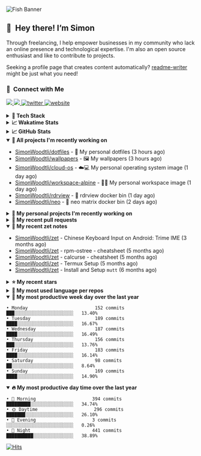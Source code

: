 ![Fish Banner](assets/fish.webp)

## 👋 &nbsp;Hey there! I’m Simon

Through freelancing, I help empower businesses in my community who lack
an online presence and technological expertise. I'm also an open source
enthusiast and like to contribute to projects.

Seeking a profile page that creates content automatically?
[readme-writer] might be just what you need!

### 🤝 &nbsp;Connect with Me

<div align="left">
<a href="https://linkedin.com/in/simonwoodtli" target="_blank">
<img src="https://img.shields.io/badge/linkedin-1E77B5?style=for-the-badge&logo=linkedin&logoColor=white alt=linkedin" />
</a>
<a href="https://github.com/simonwoodtli" target="_blank">
<img src="https://img.shields.io/badge/github-24292E?style=for-the-badge&logo=github&logoColor=white alt=github" />
</a>
<a href="https://twitter.com/simonwoodtlidev" target="_blank">
<img src="https://img.shields.io/badge/twitter-26a7de?style=for-the-badge&logo=twitter&logoColor=white" alt="twitter"/>
</a>
<a href="https://simonwoodtli.com" target="_blank">
<img src="https://img.shields.io/badge/website-E2925F?style=for-the-badge&logo=google-chrome&logoColor=white" alt="website"/>
</a>
</div>
<br/>


<details>
  <summary><b>🧰 Tech Stack</b></summary>
  <div align="center">

  ![JavaScript](https://img.shields.io/badge/-JavaScript-333333?style=flat&logo=javascript)&nbsp;
  ![HTML](https://img.shields.io/badge/-HTML-333333?style=flat&logo=HTML5)&nbsp;
  ![CSS](https://img.shields.io/badge/-CSS-333333?style=flat&logo=CSS3&logoColor=1572B6)&nbsp;
  ![Shell](https://img.shields.io/badge/-Bash-333333?style=flat&logo=shell)&nbsp;
  ![Python](https://img.shields.io/badge/-Python-333333?style=flat&logo=python)&nbsp;
  ![Go](https://img.shields.io/badge/-Go-333333?style=flat&logo=go)&nbsp;
  ![PostgreSQL](https://img.shields.io/badge/-PostgreSQL-333333?style=flat&logo=postgresql)&nbsp;
  ![MongoDB](https://img.shields.io/badge/-MongoDB-333333?style=flat&logo=mongodb)
  ![Node.js](https://img.shields.io/badge/-Node.js-333333?style=flat&logo=node.js)&nbsp;
  ![Bootstrap](https://img.shields.io/badge/-Bootstrap-333333?style=flat&logo=bootstrap&logoColor=563D7C)&nbsp;
  ![Git](https://img.shields.io/badge/-Git-333333?style=flat&logo=git)&nbsp;
  ![GitHub Actions](https://img.shields.io/badge/-GitHub%20Actions-333333?style=flat&logo=github)&nbsp;
  ![Docker](https://img.shields.io/badge/-Docker-333333?style=flat&logo=docker)&nbsp;
  ![Markdown](https://img.shields.io/badge/-Markdown-333333?style=flat&logo=markdown)&nbsp;
  ![Vim](https://img.shields.io/badge/-Vim-333333?style=flat&logo=vim)&nbsp;
  ![Linux](https://img.shields.io/badge/-Linux-333333?style=flat&logo=linux)&nbsp;
  </div>
</details>

<details>
  <summary><b>📈 Wakatime Stats</b></summary>
  <p align="center"><a href="https://wakatime.com/@SimonWoodtli">
  <img align="center" width="400" height="300" src="https://wakatime.com/share/@SimonWoodtli/7761bcef-e104-47d9-912a-dfd6bf08868b.svg" />
  </a>
  <a href="https://wakatime.com/@SimonWoodtli">
  <img align="center" width="400" height="300" src="https://wakatime.com/share/@SimonWoodtli/341953df-6a40-47b7-8220-ace4eabe0a17.svg" />
  </a></p>

  <h4><b>💬 I've been working with the following languages over the last 7 days</b></h4>

```
• Bash                           7 hrs 42 mins                  ███████████████░░░░░░░░░░   61.72%
• YAML                           2 hrs 16 mins                  █████░░░░░░░░░░░░░░░░░░░░   18.16%
• Markdown                       1 hr 52 mins                   ████░░░░░░░░░░░░░░░░░░░░░   14.96%
• ActionScript                   26 mins                        █░░░░░░░░░░░░░░░░░░░░░░░░   3.48%
• Ezhil                          8 mins                         ░░░░░░░░░░░░░░░░░░░░░░░░░   1.1%
• Other                          2 mins                         ░░░░░░░░░░░░░░░░░░░░░░░░░   0.28%
• Docker                         1 min                          ░░░░░░░░░░░░░░░░░░░░░░░░░   0.24%
• Cheetah                        0 secs                         ░░░░░░░░░░░░░░░░░░░░░░░░░   0.06%
```

  <h4>👷 I've been working on the following projects over the last 7 days</h4>

```
• dotfiles                       4 hrs 10 mins                  ████████░░░░░░░░░░░░░░░░░   33.37%
• workspace-alpine               3 hrs 28 mins                  ███████░░░░░░░░░░░░░░░░░░   27.83%
• netdiscover                    1 hr 37 mins                   ███░░░░░░░░░░░░░░░░░░░░░░   13%
• cloud-os                       58 mins                        ██░░░░░░░░░░░░░░░░░░░░░░░   7.75%
• Unknown Project                52 mins                        ██░░░░░░░░░░░░░░░░░░░░░░░   7.01%
• neo                            48 mins                        ██░░░░░░░░░░░░░░░░░░░░░░░   6.45%
• zet                            16 mins                        █░░░░░░░░░░░░░░░░░░░░░░░░   2.2%
• readme-writer                  12 mins                        ░░░░░░░░░░░░░░░░░░░░░░░░░   1.63%
• neomatrix                      3 mins                         ░░░░░░░░░░░░░░░░░░░░░░░░░   0.45%
• tmux                           1 min                          ░░░░░░░░░░░░░░░░░░░░░░░░░   0.16%
• workspace-ubuntu               0 secs                         ░░░░░░░░░░░░░░░░░░░░░░░░░   0.11%
• Private                        0 secs                         ░░░░░░░░░░░░░░░░░░░░░░░░░   0.04%
```

  <h4><b>🛠️ I've been working with the following editors over the last 7 days</b></h4>

```
• Vim                            12 hrs 29 mins                 █████████████████████████   100%
```

  <h4><b>💻 I've been working with the following operating systems over the last 7 days</b></h4>

```
• Linux                          12 hrs 29 mins                 █████████████████████████   100%
```

</details>

<details>
  <summary><b>📈 GitHub Stats</b></summary>
  <div align="center"><a href="https://github.com/anuraghazra/github-readme-stats"><img
  src="https://github-readme-stats.vercel.app/api?username=simonwoodtli&show_icons=true&locale=en&theme=gruvbox"
  align="center" width="40%" height="20%"/></a>
  <a href="https://github-readme-streak-stats.herokuapp.com/"><img src="https://github-readme-streak-stats.herokuapp.com/?user=simonwoodtli&theme=gruvbox"
  align="center" width="40%" height="20%"/></a>
  </div>
</details>

<details open="">
  <summary><b>👷 All projects I'm recently working on</b></summary>

* [SimonWoodtli/dotfiles](https://github.com/SimonWoodtli/dotfiles) - 🏡 My personal dotfiles (3 hours ago)
* [SimonWoodtli/wallpapers](https://github.com/SimonWoodtli/wallpapers) - 🖼️  My wallpapers (3 hours ago)
* [SimonWoodtli/cloud-os](https://github.com/SimonWoodtli/cloud-os) - ☁️💻 My personal operating system image (1 day ago)
* [SimonWoodtli/workspace-alpine](https://github.com/SimonWoodtli/workspace-alpine) - 🤖🐳 My personal workspace image (1 day ago)
* [SimonWoodtli/rdrview](https://github.com/SimonWoodtli/rdrview) - 🐋 rdrview docker bin (1 day ago)
* [SimonWoodtli/neo](https://github.com/SimonWoodtli/neo) - 🐋 neo matrix docker bin (2 days ago)

</details>
<details>
  <summary><b>🌱 My personal projects I'm recently working on</b></summary>

* [SimonWoodtli/dotfiles](https://github.com/SimonWoodtli/dotfiles) - 🏡 My personal dotfiles (3 hours ago)
* [SimonWoodtli/wallpapers](https://github.com/SimonWoodtli/wallpapers) - 🖼️  My wallpapers (3 hours ago)
* [SimonWoodtli/cloud-os](https://github.com/SimonWoodtli/cloud-os) - ☁️💻 My personal operating system image (1 day ago)
* [SimonWoodtli/workspace-alpine](https://github.com/SimonWoodtli/workspace-alpine) - 🤖🐳 My personal workspace image (1 day ago)
* [SimonWoodtli/rdrview](https://github.com/SimonWoodtli/rdrview) - 🐋 rdrview docker bin (1 day ago)
* [SimonWoodtli/neo](https://github.com/SimonWoodtli/neo) - 🐋 neo matrix docker bin (2 days ago)

</details>
<details>
  <summary><b>🔨 My recent pull requests</b></summary>

* [feat: add wireguard-generate-keys script](https://github.com/SimonWoodtli/dotfiles-old/pull/14) on [SimonWoodtli/dotfiles-old](https://github.com/SimonWoodtli/dotfiles-old) (11 months ago)
* [feat: add video-to-gif script](https://github.com/SimonWoodtli/dotfiles-old/pull/13) on [SimonWoodtli/dotfiles-old](https://github.com/SimonWoodtli/dotfiles-old) (11 months ago)
* [feat: add spoof-mac-linux script](https://github.com/SimonWoodtli/dotfiles-old/pull/12) on [SimonWoodtli/dotfiles-old](https://github.com/SimonWoodtli/dotfiles-old) (11 months ago)
* [feat: add sp-tmux script](https://github.com/SimonWoodtli/dotfiles-old/pull/11) on [SimonWoodtli/dotfiles-old](https://github.com/SimonWoodtli/dotfiles-old) (11 months ago)
* [feat: add sp script](https://github.com/SimonWoodtli/dotfiles-old/pull/10) on [SimonWoodtli/dotfiles-old](https://github.com/SimonWoodtli/dotfiles-old) (12 months ago)

</details>
<details open="">
  <summary><b>📝 My recent zet notes</b></summary>

* [SimonWoodtli/zet](https://github.com/SimonWoodtli/zet/tree/d442487a83af583abd23719912a1c1f7496cff33/20230620172505) - Chinese Keyboard Input on Android: Trime IME (3 months ago)
* [SimonWoodtli/zet](https://github.com/SimonWoodtli/zet/tree/3d9625f8bc632c595fa8b28b6f6f09026dd9eec2/20230418171555) - rpm-ostree - cheatsheet (5 months ago)
* [SimonWoodtli/zet](https://github.com/SimonWoodtli/zet/tree/ac39e3c3413746ceaca835b27435b1307b8ece5a/20230405141750) - calcurse - cheatsheet (5 months ago)
* [SimonWoodtli/zet](https://github.com/SimonWoodtli/zet/tree/048ec158f111c6e045c75a30f62ef4ab1aee72f4/20230402010650) - Termux Setup (5 months ago)
* [SimonWoodtli/zet](https://github.com/SimonWoodtli/zet/tree/922c07ce713a428d56ac4af1b8c8572533e26066/20230317140539) - Install and Setup `mutt` (6 months ago)

</details>
<details>
  <summary><b>⭐ My recent stars</b></summary>

* [rustdesk/rustdesk](https://github.com/rustdesk/rustdesk) - An open-source remote desktop, and alternative to TeamViewer. (4 months ago)
* [essembeh/gnome-extensions-cli](https://github.com/essembeh/gnome-extensions-cli) - Command line tool to manage your Gnome Shell extensions (4 months ago)
* [tmux/tmux](https://github.com/tmux/tmux) - tmux source code (4 months ago)
* [lm-sys/FastChat](https://github.com/lm-sys/FastChat) - An open platform for training, serving, and evaluating large language models. Release repo for Vicuna and Chatbot Arena. (5 months ago)
* [getsops/sops](https://github.com/getsops/sops) - Simple and flexible tool for managing secrets (6 months ago)

</details>
<details>
  <summary><b>💬 My most used language per repos</b></summary>

```
• Shell                          14 repos                       █████████████████░░░░░░░░   66.67%
• Dockerfile                     1 repo                         █░░░░░░░░░░░░░░░░░░░░░░░░   4.76%
• JavaScript                     1 repo                         █░░░░░░░░░░░░░░░░░░░░░░░░   4.76%
• CSS                            3 repos                        ████░░░░░░░░░░░░░░░░░░░░░   14.29%
• Nix                            1 repo                         █░░░░░░░░░░░░░░░░░░░░░░░░   4.76%
• HTML                           1 repo                         █░░░░░░░░░░░░░░░░░░░░░░░░   4.76%
```

</details>
<details open="">
  <summary><b>📆 My most productive week day over the last year</b></summary>

```
• Monday                         152 commits                    ███░░░░░░░░░░░░░░░░░░░░░░   13.40%
• Tuesday                        189 commits                    ████░░░░░░░░░░░░░░░░░░░░░   16.67%
• Wednesday                      187 commits                    ████░░░░░░░░░░░░░░░░░░░░░   16.49%
• Thursday                       156 commits                    ███░░░░░░░░░░░░░░░░░░░░░░   13.76%
• Friday                         183 commits                    ████░░░░░░░░░░░░░░░░░░░░░   16.14%
• Saturday                       98 commits                     ██░░░░░░░░░░░░░░░░░░░░░░░   8.64%
• Sunday                         169 commits                    ████░░░░░░░░░░░░░░░░░░░░░   14.90%
```

</details>
<details open="">
  <summary><b>🔥 My most productive day time over the last year</b></summary>

```
• 🌅 Morning                     394 commits                    █████████░░░░░░░░░░░░░░░░   34.74%
• 🌞 Daytime                     296 commits                    ███████░░░░░░░░░░░░░░░░░░   26.10%
• 🌇 Evening                     3 commits                      ░░░░░░░░░░░░░░░░░░░░░░░░░   0.26%
• 🌃 Night                       441 commits                    ██████████░░░░░░░░░░░░░░░   38.89%
```

</details>

[![Hits](https://hits.seeyoufarm.com/api/count/incr/badge.svg?url=https%3A%2F%2Fgithub.com%2Fsimonwoodtli&count_bg=%23689D6A&title_bg=%23282828&icon=&icon_color=%23E7E7E7&title=views+%28today+%2F+total%29&edge_flat=false)](https://hits.seeyoufarm.com)

[readme-writer]: <https://github.com/SimonWoodtli/readme-writer>
